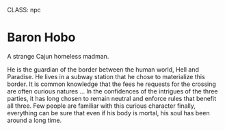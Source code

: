CLASS: npc

# Baron Hobo

A strange Cajun homeless madman.

He is the guardian of the border between the human world, Hell and Paradise. He lives in a subway station that he chose to materialize this border. 
It is common knowledge that the fees he requests for the crossing are often curious natures ...
In the confidences of the intrigues of the three parties, it has long chosen to remain neutral 
and enforce rules that benefit all three. Few people are familiar with this curious character finally, 
everything can be sure that even if his body is mortal, his soul has been around a long time.


